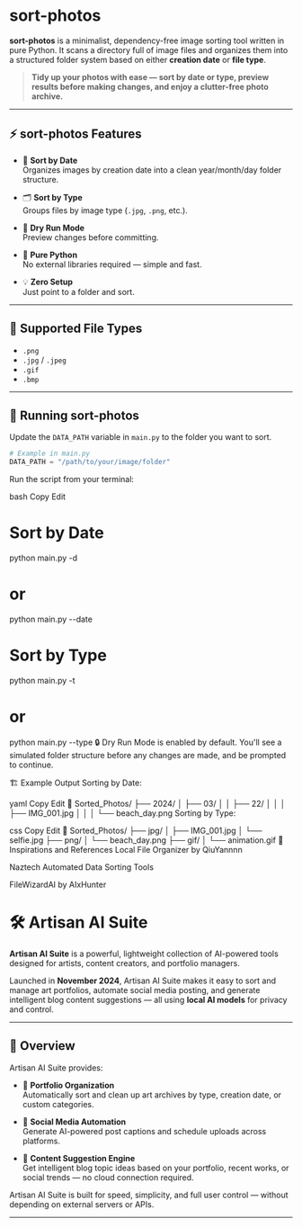 # sort-photos

**sort-photos** is a minimalist, dependency-free image sorting tool written in pure Python. It scans a directory full of image files and organizes them into a structured folder system based on either **creation date** or **file type**.

> **Tidy up your photos with ease — sort by date or type, preview results before making changes, and enjoy a clutter-free photo archive.**

---

## ⚡ sort-photos Features

- 📅 **Sort by Date**  
  Organizes images by creation date into a clean year/month/day folder structure.

- 🗂️ **Sort by Type**  
  Groups files by image type (`.jpg`, `.png`, etc.).

- 👀 **Dry Run Mode**  
  Preview changes before committing.

- 🧰 **Pure Python**  
  No external libraries required — simple and fast.

- 💡 **Zero Setup**  
  Just point to a folder and sort.

---

## 📁 Supported File Types

- `.png`
- `.jpg` / `.jpeg`
- `.gif`
- `.bmp`

---

## 🚀 Running sort-photos

Update the `DATA_PATH` variable in `main.py` to the folder you want to sort.

```python
# Example in main.py
DATA_PATH = "/path/to/your/image/folder"

```
Run the script from your terminal:

bash
Copy
Edit
# Sort by Date
python main.py -d
# or
python main.py --date

# Sort by Type
python main.py -t
# or
python main.py --type
🔒 Dry Run Mode is enabled by default.
You'll see a simulated folder structure before any changes are made, and be prompted to continue.

🏗️ Example Output
Sorting by Date:

yaml
Copy
Edit
📁 Sorted_Photos/
├── 2024/
│   ├── 03/
│   │   ├── 22/
│   │   │   ├── IMG_001.jpg
│   │   │   └── beach_day.png
Sorting by Type:

css
Copy
Edit
📁 Sorted_Photos/
├── jpg/
│   ├── IMG_001.jpg
│   └── selfie.jpg
├── png/
│   └── beach_day.png
├── gif/
│   └── animation.gif
🔗 Inspirations and References
Local File Organizer by QiuYannnn

Naztech Automated Data Sorting Tools

FileWizardAI by AIxHunter


# 🛠️ Artisan AI Suite

**Artisan AI Suite** is a powerful, lightweight collection of AI-powered tools designed for artists, content creators, and portfolio managers.

Launched in **November 2024**, Artisan AI Suite makes it easy to sort and manage art portfolios, automate social media posting, and generate intelligent blog content suggestions — all using **local AI models** for privacy and control.

---

## 🧠 Overview

Artisan AI Suite provides:

- 📂 **Portfolio Organization**  
  Automatically sort and clean up art archives by type, creation date, or custom categories.

- 📣 **Social Media Automation**  
  Generate AI-powered post captions and schedule uploads across platforms.

- 📝 **Content Suggestion Engine**  
  Get intelligent blog topic ideas based on your portfolio, recent works, or social trends — no cloud connection required.

Artisan AI Suite is built for speed, simplicity, and full user control — without depending on external servers or APIs.

---